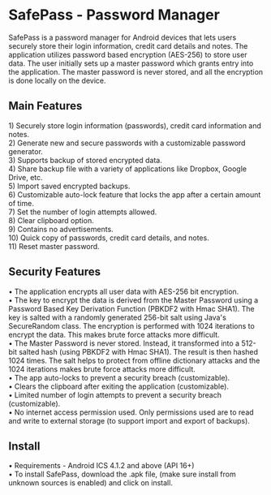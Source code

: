 SafePass - Password Manager
========

SafePass is a password manager for Android devices that lets users securely store their login information, credit card details and notes. The application utilizes password based encryption (AES-256) to store user data. The user initially sets up a master password which grants entry into the application. The master password is never stored, and all the encryption is done locally on the device.

<h2>Main Features</h2>
1) Securely store login information (passwords), credit card information and notes. <br>
2) Generate new and secure passwords with a customizable password generator. <br>
3) Supports backup of stored  encrypted data. <br>
4) Share backup file with a variety of applications like Dropbox, Google Drive, etc. <br>
5) Import saved encrypted backups. <br>
6) Customizable auto-lock feature that locks the app after a certain amount of time. <br>
7) Set the number of login attempts allowed. <br>
8) Clear clipboard option. <br>
9) Contains no advertisements. <br>
10) Quick copy of passwords, credit card details, and notes. <br> 
11) Reset master password. <br>
 
<h2>Security Features</h2>
• The application encrypts all user data with AES-256 bit encryption. <br>
• The key to encrypt the data is derived from the Master Password using a Password Based Key Derivation Function (PBKDF2 with Hmac SHA1). The key is salted with a randomly generated 256-bit salt using Java's SecureRandom class. The encryption is performed with 1024 iterations to encrypt the data. This makes brute force attacks more difficult. <br>
• The Master Password is never stored. Instead, it transformed into a 512-bit salted hash (using PBKDF2 with Hmac SHA1). The result is then hashed 1024 times. The salt helps to protect from offline dictionary attacks and the 1024 iterations makes brute force attacks more difficult. <br>
• The app auto-locks to prevent a security breach (customizable). <br>
• Clears the clipboard after exiting the application (customizable). <br>
• Limited number of login attempts to prevent a security breach (customizable). <br>
• No internet access permission used. Only permissions used are to read and write to external storage (to support import and export of backups). <br>

<h2> Install </h2>
• Requirements - Android ICS 4.1.2 and above (API 16+) <br>
• To install SafePass, download the .apk file, (make sure install from unknown sources is enabled) and click on install. <br>
